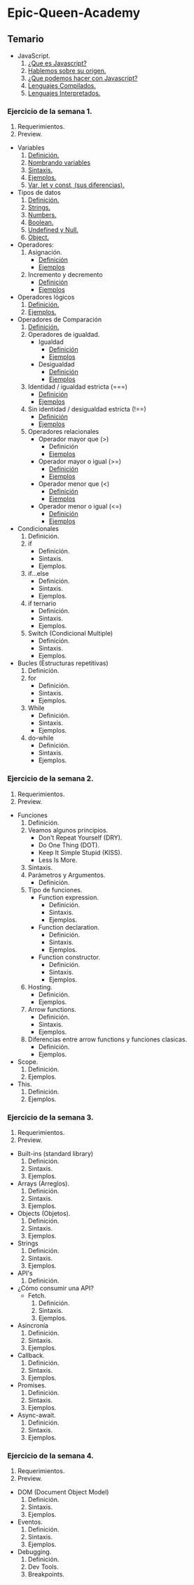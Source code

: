 # Epic-Queen-Academy

## Temario
* JavaScript.
  1. [¿Que es Javascript?](https://github.com/Zitle-Nancy/Code-School-/blob/version-1/JavaScript/conceptosBasicos.md#que-es-javascript)
  2. [Hablemos sobre su origen.](https://github.com/Zitle-Nancy/Code-School-/blob/version-1/JavaScript/conceptosBasicos.md#hablemos-sobre-su-origen)
  2. [¿Que podemos hacer con Javascript?](https://github.com/Zitle-Nancy/Code-School-/blob/version-1/JavaScript/conceptosBasicos.md#que-podemos-hacer-con-javascript)
  3. [Lenguajes Compilados.](https://github.com/Zitle-Nancy/Code-School-/blob/version-1/JavaScript/conceptosBasicos.md#lenguaje-compilado)
  4. [Lenguajes Interpretados.](https://github.com/Zitle-Nancy/Code-School-/blob/version-1/JavaScript/conceptosBasicos.md#lenguaje-interpretado)

### Ejercicio de la semana 1.
  1. Requerimientos.
  2. Preview.
* Variables
    1. [Definición.](https://github.com/Zitle-Nancy/Code-School-/blob/version-1/JavaScript/variables.md#definici%C3%B3n)
    2. [Nombrando variables](https://github.com/Zitle-Nancy/Code-School-/blob/version-1/JavaScript/variables.md#nombrando-variables)
    3. [Sintaxis.](https://github.com/Zitle-Nancy/Code-School-/blob/version-1/JavaScript/variables.md#sintaxis)
    4. [Ejemplos.](https://github.com/Zitle-Nancy/Code-School-/blob/version-1/JavaScript/variables.md#ejemplos)
    5. [Var, let y const, (sus diferencias).](https://github.com/Zitle-Nancy/Code-School-/blob/version-1/JavaScript/variables.md#var-let-y-const-sus-diferencias)
* Tipos de datos
    1. [Definición.](https://github.com/Zitle-Nancy/Javascript/blob/version-1/JavaScript/tiposDeDatos.md#definici%C3%B3n)
    2. [Strings.](https://github.com/Zitle-Nancy/Javascript/blob/version-1/JavaScript/tiposDeDatos.md#string)
    3. [Numbers.](https://github.com/Zitle-Nancy/Javascript/blob/version-1/JavaScript/tiposDeDatos.md#numbers)
    4. [Boolean.](https://github.com/Zitle-Nancy/Javascript/blob/version-1/JavaScript/tiposDeDatos.md#boolean)
    5. [Undefined y Null.](https://github.com/Zitle-Nancy/Javascript/blob/version-1/JavaScript/tiposDeDatos.md#undefined-y-null)
    6. [Object.](https://github.com/Zitle-Nancy/Javascript/blob/version-1/JavaScript/tiposDeDatos.md#object)
* Operadores:
    1. Asignación. 
        + [Definición]()
        + [Ejemplos](https://github.com/Zitle-Nancy/Javascript/blob/version-1/JavaScript/operadores.md#ejemplo)
    2. Incremento y decremento
        + [Definición](https://github.com/Zitle-Nancy/Javascript/blob/version-1/JavaScript/operadores.md#incremento-y-decremento)
        + [Ejemplos](https://github.com/Zitle-Nancy/Javascript/blob/version-1/JavaScript/operadores.md#ejemplos-)
* Operadores lógicos
    1. [Definición.](https://github.com/Zitle-Nancy/Javascript/blob/version-1/JavaScript/operadoresLogicos.md#definici%C3%B3n)
    2. [Ejemplos.](https://github.com/Zitle-Nancy/Javascript/blob/version-1/JavaScript/operadoresLogicos.md#ejemplos)
* Operadores de Comparación
    1. [Definición.](https://github.com/Zitle-Nancy/Javascript/blob/version-1/JavaScript/operadoresDeComparacion.md#definici%C3%B3n)
    2. Operadores de igualdad.
        + Igualdad
            + [Definición](https://github.com/Zitle-Nancy/Javascript/blob/version-1/JavaScript/operadoresDeComparacion.md#igualdad)
            + [Ejemplos](https://github.com/Zitle-Nancy/Javascript/blob/version-1/JavaScript/operadoresDeComparacion.md#ejemplos)
        + Desigualdad
            + [Definición](https://github.com/Zitle-Nancy/Javascript/blob/version-1/JavaScript/operadoresDeComparacion.md#desigualdad)
            + [Ejemplos](https://github.com/Zitle-Nancy/Javascript/blob/version-1/JavaScript/operadoresDeComparacion.md#ejemplos-1)
    3. Identidad / igualdad estricta (===)
        + [Definición](https://github.com/Zitle-Nancy/Javascript/blob/version-1/JavaScript/operadoresDeComparacion.md#identidad--igualdad-estricta-)
        + [Ejemplos](https://github.com/Zitle-Nancy/Javascript/blob/version-1/JavaScript/operadoresDeComparacion.md#ejemplos-2)
    4. Sin identidad / desigualdad estricta (!==)
        + [Definición](https://github.com/Zitle-Nancy/Javascript/blob/version-1/JavaScript/operadoresDeComparacion.md#sin-identidad--desigualdad-estricta-)
        + [Ejemplos](https://github.com/Zitle-Nancy/Javascript/blob/version-1/JavaScript/operadoresDeComparacion.md#ejemplos-3)   
    5. Operadores relacionales
        + Operador mayor que  (>)
            + Definición
            + [Ejemplos](https://github.com/Zitle-Nancy/Javascript/blob/version-1/JavaScript/operadoresDeComparacion.md#ejemplos-4)
        + Operador mayor o igual (>=)
            + [Definición](https://github.com/Zitle-Nancy/Javascript/blob/version-1/JavaScript/operadoresDeComparacion.md#operador-mayor-o-igual-)
            + [Ejemplos](https://github.com/Zitle-Nancy/Javascript/blob/version-1/JavaScript/operadoresDeComparacion.md#ejemplos-5)
        + Operador menor que (<)
            + [Definición](https://github.com/Zitle-Nancy/Javascript/blob/version-1/JavaScript/operadoresDeComparacion.md#operador-menor-que-)
            + [Ejemplos](https://github.com/Zitle-Nancy/Javascript/blob/version-1/JavaScript/operadoresDeComparacion.md#ejemplos-6)
        + Operador menor o igual (<=)
            + [Definición](https://github.com/Zitle-Nancy/Javascript/blob/version-1/JavaScript/operadoresDeComparacion.md#operador-menor-o-igual-)
            + [Ejemplos](https://github.com/Zitle-Nancy/Javascript/blob/version-1/JavaScript/operadoresDeComparacion.md#ejemplos-7)
* Condicionales 
    1. Definición.
    2. if
        + Definición.
        + Sintaxis.
        + Ejemplos.
    3. if...else
        + Definición.
        + Sintaxis.
        + Ejemplos.
    4. if ternario
        + Definición.
        + Sintaxis.
        + Ejemplos.
    5. Switch (Condicional Multiple)
        + Definición.
        + Sintaxis.
        + Ejemplos.
* Bucles (Estructuras repetitivas)
    1. Definición.
    2. for
         + Definición.
        + Sintaxis.
        + Ejemplos.
    3. While
        + Definición.
        + Sintaxis.
        + Ejemplos.
    4. do-while
        + Definición.
        + Sintaxis.
        + Ejemplos.
### Ejercicio de la semana 2.
  1. Requerimientos.
  2. Preview.
* Funciones
  1. Definición.
  2. Veamos algunos principios.
        * Don't Repeat Yourself (DRY).
        * Do One Thing (DOT).
        * Keep It Simple Stupid (KISS).
        * Less Is More.
  3. Sintaxis.
  4. Parámetros y Argumentos.
        * Definición.
  5. Tipo de funciones.
        * Function expression.
            * Definición.
            * Sintaxis.
            * Ejemplos.
        * Function declaration.
            * Definición.
            * Sintaxis.
            * Ejemplos.
        * Function constructor.
            * Definición.
            * Sintaxis.
            * Ejemplos.
  6. Hosting.
        * Definición.
        * Ejemplos.
  7. Arrow functions.
        * Definición.
        * Sintaxis.
        * Ejemplos.
  8. Diferencias entre arrow functions y funciones clasicas.
        * Definición.
        * Ejemplos.
* Scope.
  1. Definición.
  2. Ejemplos.
* This.
  1. Definición.
  2. Ejemplos.

### Ejercicio de la semana 3.
  1. Requerimientos.
  2. Preview.
* Built-ins (standard library)
  1. Definición.
  2. Sintaxis.
  3. Ejemplos.
* Arrays (Arreglos).
  1. Definición.
  2. Sintaxis.
  3. Ejemplos.
* Objects (Objetos).
  1. Definición.
  2. Sintaxis.
  3. Ejemplos.
* Strings 
  1. Definición.
  2. Sintaxis.
  3. Ejemplos.
* API's
  1. Definición.
* ¿Cómo consumir una API?
    * Fetch.
        1. Definición.
        2. Sintaxis.
        3. Ejemplos.
* Asincronía
  1. Definición.
  2. Sintaxis.
  3. Ejemplos.
* Callback.
  1. Definición.
  2. Sintaxis.
  3. Ejemplos.
* Promises.
  1. Definición.
  2. Sintaxis.
  3. Ejemplos.
* Async-await.
  1. Definición.
  2. Sintaxis.
  3. Ejemplos.

### Ejercicio de la semana 4.
  1. Requerimientos.
  2. Preview.
* DOM (Document Object Model)
  1. Definición.
  2. Sintaxis.
  3. Ejemplos.
* Eventos.
  1. Definición.
  2. Sintaxis.
  3. Ejemplos.
* Debugging.
  1. Definición.
  2. Dev Tools.
  3. Breakpoints.
